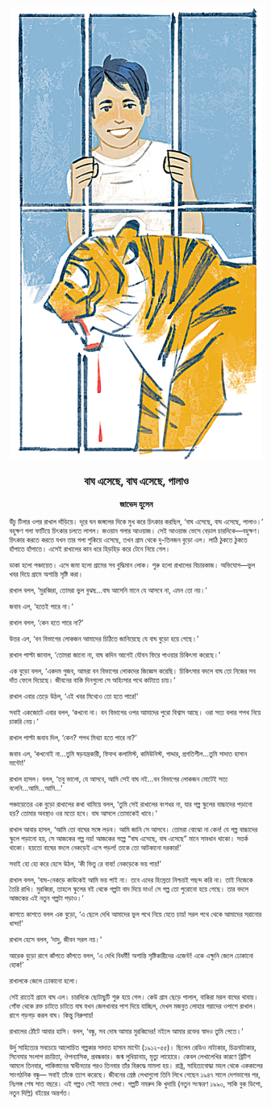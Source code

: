 <div align=center> <img align=center src='../images/prothomalo/বাঘ-এসেছে,-বাঘ-এসেছে,-পালাও@জাভেদ-হুসেন.jpg' width=500px >

<h2 align=center>বাঘ এসেছে, বাঘ এসেছে, পালাও</h4><h3 align=center>জাভেদ হুসেন</h3></div>

উঁচু টিলার ওপর রাখাল দাঁড়িয়ে। দূরে ঘন জঙ্গলের দিকে মুখ করে চিৎকার করছিল, ‘বাঘ এসেছে, বাঘ এসেছে, পালাও।’ বহুক্ষণ গলা ফাটিয়ে চিৎকার চলতে লাগল। জওয়ান গলার আওয়াজ। সেই আওয়াজ ভেসে বেড়াল চারদিকে—বহুক্ষণ। চিৎকার করতে করতে যখন তার গলা শুকিয়ে এসেছে, তখন গ্রাম থেকে দু-তিনজন বুড়ো এল। লাঠি ঠুকতে ঠুকতে হাঁপাতে হাঁপাতে। এসেই রাখালের কান ধরে হিড়হিড় করে টেনে নিয়ে গেল।

ডাকা হলো পঞ্চায়েত। এসে জমা হলো গ্রামের সব বুদ্ধিমান লোক। শুরু হলো রাখালের বিচারকাজ। অভিযোগ—ভুল খবর দিয়ে গ্রামে অশান্তি সৃষ্টি করা।

রাখাল বলল, ‘মুরব্বিরা, তোমরা ভুল বুঝছ...বাঘ আসেনি মানে যে আসবে না, এমন তো নয়।’

জবাব এল, ‘হতেই পারে না।’

রাখাল বলল, ‘কেন হতে পারে না?’

উত্তর এল, ‘বন বিভাগের লোকজন আমাদের চিঠিতে জানিয়েছে যে বাঘ বুড়ো হয়ে গেছে।’

রাখাল পাল্টা জানাল, ‘তোমরা জানো না, বাঘ কদিন আগেই যৌবন ফিরে পাওয়ার চিকিৎসা করেছে।’

এক বুড়ো বলল, ‘একদম গুজব, আমরা বন বিভাগের লোকদের জিজ্ঞেস করেছি। চিকিৎসার বদলে বাঘ তো নিজের সব দাঁত ফেলে দিয়েছে। জীবনের বাকি দিনগুলো সে অহিংসার পথে কাটাতে চায়।’

রাখাল এবার তেড়ে উঠল, ‘এই খবর মিথ্যেও তো হতে পারে!’

সবাই একজোটে এবার বলল, ‘কখনো না। বন বিভাগের ওপর আমাদের পুরো বিশ্বাস আছে। ওরা সত্য বলার শপথ নিয়ে চাকরি নেয়।’

রাখাল পাল্টা জবাব দিল, ‘কেন? শপথ মিথ্যা হতে পারে না?’

জবাব এল, ‘কখনোই না...তুমি ষড়যন্ত্রকারী, ফিফথ কলামিস্ট, কমিউনিস্ট, গাদ্দার, প্রগতিশীল...তুমি সাদাত হাসান মান্টো!’

রাখাল হাসল। বলল, ‘তবু ভালো, যে আসবে, আমি সেই বাঘ নই...বন বিভাগের লোকজন মোটেই সত্য বলেনি...আমি...আমি...’

পঞ্চায়েতের এক বুড়ো রাখালের কথা থামিয়ে বলল, ‘তুমি সেই রাখালের বংশধর না, যার গল্প স্কুলের বাচ্চাদের পড়ানো হয়? তোমার অবস্থাও ওর মতো হবে। বাঘ আসলে তোমাকেই খাবে।’

রাখাল আবার হাসল, ‘আমি তো বাঘের সঙ্গে লড়ব। আমি জানি সে আসবে। তোমরা বোঝো না কেন! যে গল্প বাচ্চাদের স্কুলে পড়ানো হয়, সে আজকের গল্প নয়! আজকের গল্পে “বাঘ এসেছে, বাঘ এসেছে” মানে সাবধান থাকো। সতর্ক থাকো। হয়তো বাঘের বদলে নেকড়েই এসে পড়ল! তাকে তো আটকানো দরকার!’

সবাই হো হো করে হেসে উঠল, ‘কী ভিতু রে বাবা! নেকড়েকে ভয় পায়!’

রাখাল বলল, ‘বাঘ-নেকড়ে কাউকেই আমি ভয় পাই না। তবে এদের হিংস্রতা নিশ্চয়ই পছন্দ করি না। তাই নিজেকে তৈরি রাখি। মুরব্বিরা, তাহলে স্কুলের বই থেকে গল্পটা বাদ দিয়ে দাও! সে গল্প তো পুরোনো হয়ে গেছে। তার বদলে আজকের এই নতুন গল্পটা পড়াও।’

কাশতে কাশতে বলল এক বুড়ো, ‘এ ছেলে দেখি আমাদের ভুল পথে নিয়ে যেতে চায়! সরল পথে থেকে আমাদের সরানোর ধান্দা!’

রাখাল হেসে বলল, ‘দাদু, জীবন সরল নয়।’

আরেক বুড়ো রাগে কাঁপতে কাঁপতে বলল, ‘এ দেখি বিধর্মী! অশান্তি সৃষ্টিকারীদের এজেন্ট! একে এক্ষুনি জেলে ঢোকানো হোক!’

রাখালকে জেলে ঢোকানো হলো।

সেই রাতেই গ্রামে বাঘ এল। চারদিকে ছোটাছুটি শুরু হয়ে গেল। কেউ গ্রাম ছেড়ে পালাল, বাকিরা মরল বাঘের থাবায়। গোঁফ থেকে রক্ত চাটতে চাটতে বাঘ যখন জেলখানার পাশ দিয়ে যাচ্ছিল, দেখল মজবুত লোহার গরাদের ওপাশে রাখাল। রাগে গড়গড় করল বাঘ। কিন্তু নিরুপায়!

রাখালের ঠোঁটে আবার হাসি। বলল, ‘বন্ধু, সব দোষ আমার মুরব্বিদের! নইলে আমার রক্তের স্বাদও তুমি পেতে।’

উর্দু সাহিত্যের সবচেয়ে আলোচিত গল্পকার সাদাত হাসান মান্টো (১৯১২-৫৫)। ছিলেন রেডিও নাট্যকার, চিত্রনাট্যকার, সিনেমার সংলাপ রচয়িতা, ঔপন্যাসিক, প্রবন্ধকার। জন্ম লুধিয়ানায়, মৃত্যু লাহোরে। কেবল লেখালেখির কারণে ব্রিটিশ আমলে তিনবার, পাকিস্তানের স্বাধীনতার পরও তিনবার তাঁর বিরুদ্ধে মামলা হয়। রাষ্ট্র, সাহিত্যবোদ্ধা মহল থেকে এককালের সাংগঠনিক বন্ধু— সবাই তাঁকে ত্যাগ করেছে। জীবনের শ্রেষ্ঠ লেখাগুলো তিনি লিখে গেছেন ১৯৪৭ সালে দেশভাগের পর, নিঃসঙ্গ শেষ সাত বছরে। এই গল্পও সেই সময়ে লেখা। গল্পটি নমরুদ কি খুদায়ি (নতুন সংস্করণ ১৯৯০, সাকি বুক ডিপো, নতুন দিল্লি) বইয়ের অন্তর্গত।


